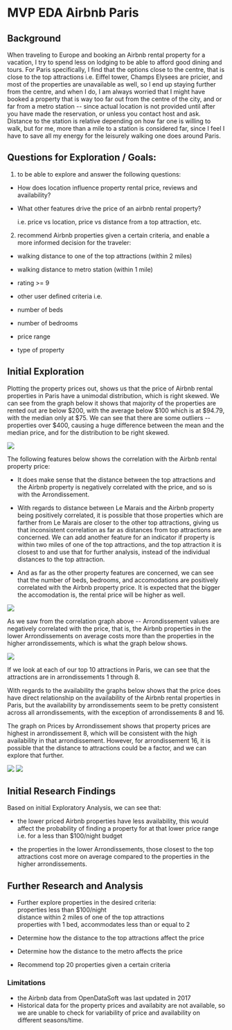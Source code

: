 
# MVP EDA Airbnb Paris

## Background

When traveling to Europe and booking an Airbnb rental property for a vacation, I try to spend less on lodging to be able to afford good dining and tours.  For Paris specifically, I find that the options close to the centre, that is close to the top attractions i.e. Eiffel tower, Champs Elysees are pricier, and most of the properties are unavailable as well, so I end up staying further from the centre, and when I do, I am always worried that I might have booked a property that is way too far out from the centre of the city, and or far from a metro station -- since actual location is not provided until after you have made the reservation, or unless you contact host and ask.  Distance to the station is relative depending on how far one is willing to walk, but for me, more than a mile to a station is considered far, since I feel I have to save all my energy for the leisurely walking one does around Paris.

## Questions for Exploration / Goals:


1) to be able to explore and answer the following questions:

* How does location influence property rental price, reviews and availability?  

* What other features drive the price of an airbnb rental property?

  i.e. price vs location, price vs distance from a top attraction, etc.



2) recommend Airbnb properties given a certain criteria, and enable a more informed decision for the traveler: 

* walking distance to one of the top attractions (within 2 miles)
* walking distance to metro station (within 1 mile)
* rating >= 9

* other user defined criteria i.e. 
* number of beds
* number of bedrooms
* price range
* type of property

## Initial Exploration

Plotting the property prices out, shows us that the price of Airbnb rental properties in Paris  have a unimodal distribution, which is right skewed.  We can see from the graph below it shows that majority of the properties are rented out are below \$200, with the average below \$100 which is at \$94.79, with the median only at $75.  We can see that there are some outliers -- properties over \$400, causing a huge difference between the mean and the median price, and for the distribution to be right skewed.

<img src="files/images/airbnb_price_dist.png">

The following features below shows the correlation with the Airbnb rental property price:
* It does make sense that the distance between the top attractions and the Airbnb property is negatively correlated with the price, and so is with the Arrondissement.  

* With regards to distance between Le Marais and the Airbnb property being positively correlated, it is possible that those properties which are farther from Le Marais are closer to the other top attractions, giving us that inconsistent correlation as far as distances from top attractions are concerned.  We can add another feature for an indicator if property is within two miles of one of the top attractions, and the top attraction it is closest to and use that for further analysis, instead of the individual distances to the top attraction.

* And as far as the other property features are concerned, we can see that the number of beds, bedrooms, and accomodations are positively correlated with the Airbnb property price.  It is expected that the bigger the accomodation is, the rental price will be higher as well.

<img src="files/images/features_corr.png">

As we saw from the correlation graph above --  Arrondissement values are negatively correlated with the price, that is, the Airbnb properties in the lower Arrondissements on average costs more than the properties in the higher arrondissements, which is what the graph below shows.

<img src="files/images/airbnb_price_byArr.png">

If we look at each of our top 10 attractions in Paris, we can see that the attractions are in arrondissements 1 through 8.

With regards to the availability the graphs below shows that the price does have direct relationship on the availability of the Airbnb rental properties in Paris, but the availability by arrondissements seem to be pretty consistent across all arrondissements, with the exception of arrondissements 8 and 16.  

The graph on Prices by Arrondissement shows that property prices are highest in arrondissement 8, which will be consistent with the high availability in that arrondissement.  However, for arrondissement 16, it is possible that the distance to attractions could be a factor, and we can explore that further. 

<img src="files/images/airbnb_price_byAvail.png">

<img src="files/images/airbnb_avail_byArr.png">

## Initial Research Findings

Based on initial Exploratory Analysis, we can see that:

* the lower priced Airbnb properties have less availability, this would affect the probability of finding a property for at that lower price range i.e. for a less than \$100/night budget

* the properties in the lower Arrondissements, those closest to the top attractions cost more on average compared to the properties in the higher arrondissements.


## Further Research and Analysis

* Further explore properties in the desired criteria:
<br> properties less than \$100/night 
<br> distance within 2 miles of one of the top attractions
<br> properties with 1 bed, accommodates less than or equal to 2

* Determine how the distance to the top attractions affect the price

* Determine how the distance to the metro affects the price

* Recommend top 20 properties given a certain criteria

### Limitations
* the Airbnb data from OpenDataSoft was last updated in 2017
* Historical data for the property prices and availabity are not available, so we are unable to check for variability of price and availability on different seasons/time.


```python

```
